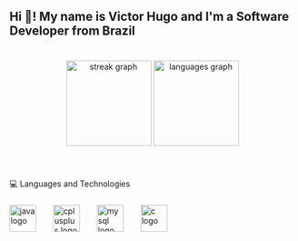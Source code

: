 <h2 align="left">Hi 👋! My name is Victor Hugo and I'm a Software Developer from Brazil</h2>

###

<br clear="both">

<div align="center">
  <img src="https://streak-stats.demolab.com?user=vector2357&locale=en&mode=daily&theme=dracula&hide_border=false&border_radius=5" height="150" alt="streak graph"  />
  <img src="https://github-readme-stats.vercel.app/api/top-langs?username=vector2357&locale=en&hide_title=false&layout=compact&card_width=320&langs_count=5&theme=dracula&hide_border=false" height="150" alt="languages graph"  />
</div>

###

<br clear="both">

<p align="left">💻 Languages and Technologies</p>

###

<div align="left">
  <img src="https://cdn.jsdelivr.net/gh/devicons/devicon/icons/java/java-original.svg" height="47" alt="java logo"  />
  <img width="22" />
  <img src="https://cdn.jsdelivr.net/gh/devicons/devicon/icons/cplusplus/cplusplus-original.svg" height="47" alt="cplusplus logo"  />
  <img width="22" />
  <img src="https://cdn.jsdelivr.net/gh/devicons/devicon/icons/mysql/mysql-original-wordmark.svg" height="47" alt="mysql logo"  />
  <img width="22" />
  <img src="https://cdn.jsdelivr.net/gh/devicons/devicon/icons/c/c-plain.svg" height="47" alt="c logo"  />
</div>

###
